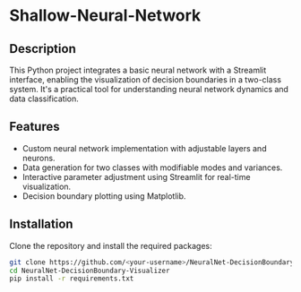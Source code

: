 # Shallow-Neural-Network

## Description
This Python project integrates a basic neural network with a Streamlit interface, enabling the visualization of decision boundaries in a two-class system. It's a practical tool for understanding neural network dynamics and data classification.

## Features
- Custom neural network implementation with adjustable layers and neurons.
- Data generation for two classes with modifiable modes and variances.
- Interactive parameter adjustment using Streamlit for real-time visualization.
- Decision boundary plotting using Matplotlib.

## Installation
Clone the repository and install the required packages:

```bash
git clone https://github.com/<your-username>/NeuralNet-DecisionBoundary-Visualizer.git
cd NeuralNet-DecisionBoundary-Visualizer
pip install -r requirements.txt

